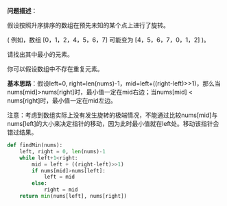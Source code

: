 **问题描述**：

假设按照升序排序的数组在预先未知的某个点上进行了旋转。

( 例如，数组  [0，1，2，4，5，6，7]  可能变为 [4，5，6，7，0，1，2] )。

请找出其中最小的元素。

你可以假设数组中不存在重复元素。

**基本思路**：假设left=0, right=len(nums)-1，mid=left+((right-left)>>1)，那么当nums[mid]>nums[right]时，最小值一定在mid右边；当nums[mid] < nums[right]时，最小值一定在mid左边。

注意：考虑到数组实际上没有发生旋转的极端情况，不能通过比较nums[mid]与nums[left]的大小来决定指针的移动，因为此时最小值就在left处。移动该指针会错过结果。

```python
def findMin(nums):
    left, right = 0, len(nums)-1
    while left+1<right:
        mid = left + ((right-left)>>1)
        if nums[mid]>nums[left]:
            left = mid
        else:
            right = mid
    return min(nums[left], nums[right])
```